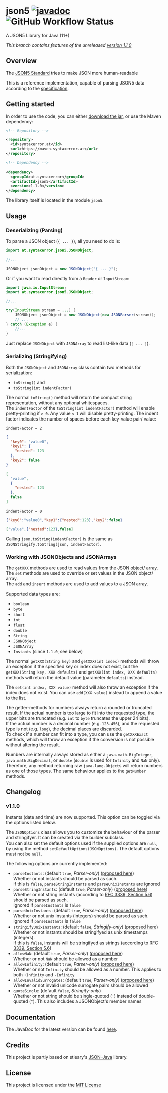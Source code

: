 # json5 [![javadoc](https://img.shields.io/endpoint?label=javadoc&url=https%3A%2F%2Fjavadoc.syntaxerror.at%2Fjson5%2F%3Fbadge%3Dtrue%26version%3D1.1.0)](https://javadoc.syntaxerror.at/json5/1.1.0) ![GitHub Workflow Status](https://img.shields.io/github/workflow/status/Synt4xErr0r4/json5/Java%20CI%20with%20Maven)

A JSON5 Library for Java (11+)  

*This branch contains features of the unreleased [version 1.1.0](https://github.com/json5/json5-spec/milestone/2)*

## Overview

The [JSON5 Standard](https://json5.org/) tries to make JSON more human-readable  

This is a reference implementation, capable of parsing JSON5 data according to the [specification](https://spec.json5.org/).

## Getting started

In order to use the code, you can either [download the jar](https://github.com/Synt4xErr0r4/json5/releases/download/1.1.0/json5-1.1.0.jar), or use the Maven dependency:
```xml
<!-- Repository -->

<repository>
  <id>syntaxerror.at</id>
  <url>https://maven.syntaxerror.at</url>
</repository>

<!-- Dependency -->

<dependency>
  <groupId>at.syntaxerror</groupId>
  <artifactId>json5</artifactId>
  <version>1.1.0</version>
</dependency>
```

The library itself is located in the module `json5`.

## Usage

### Deserializing (Parsing)

To parse a JSON object (`{ ... }`), all you need to do is:
```java
import at.syntaxerror.json5.JSONObject;

//...

JSONObject jsonObject = new JSONObject("{ ... }");
```

Or if you want to read directly from a `Reader` or `InputStream`:
```java
import java.io.InputStream;
import at.syntaxerror.json5.JSONObject;

//...

try(InputStream stream = ...) {
    JSONObject jsonObject = new JSONObject(new JSONParser(stream));
    // ...
} catch (Exception e) {
    //...
}
```

Just replace `JSONObject` with `JSONArray` to read list-like data (`[ ... ]`).  

### Serializing (Stringifying)

Both the `JSONObject` and `JSONArray` class contain two methods for serialization:
- `toString()` and
- `toString(int indentFactor)`

The normal `toString()` method will return the compact string representation, without any optional whitespaces.  
The `indentFactor` of the `toString(int indentFactor)` method will enable pretty-printing if `> 0`.
Any value `< 1` will disable pretty-printing. The indent factor indicates the number of spaces before each key-value pair/ value:

`indentFactor = 2`
```json
{
  "key0": "value0",
  "key1": {
    "nested": 123
  },
  "key2": false
}

[
  "value",
  {
    "nested": 123
  },
  false
]
```

`indentFactor = 0`
```json
{"key0":"value0","key1":{"nested":123},"key2":false}

["value",{"nested":123},false]
```

Calling `json.toString(indentFactor)` is the same as `JSONStringify.toString(json, indentFactor)`.

### Working with JSONObjects and JSONArrays

The `getXXX` methods are used to read values from the JSON object/ array.  
The `set` methods are used to override or set values in the JSON object/ array.  
The `add` and `insert` methods are used to add values to a JSON array.  

Supported data types are:
- `boolean`
- `byte`
- `short`
- `int`
- `float`
- `double`
- `String`
- `JSONObject`
- `JSONArray`
- `Instants` (since `1.1.0`, see below)

The normal `getXXX(String key)` and `getXXX(int index)` methods will throw an exception if the specified key or index does not exist, but the
`getXXX(String key, XXX defaults)` and `getXXX(int index, XXX defaults)` methods will return the default value (parameter `defaults`) instead.  
  
The `set(int index, XXX value)` method will also throw an exception if the index does not exist. You can use `add(XXX value)` instead to append a value to the list.

The getter-methods for numbers always return a rounded or truncated result.
If the actual number is too large to fit into the requested type, the upper bits are truncated (e.g. `int` to `byte` truncates the upper 24 bits).  
If the actual number is a decimal number (e.g. `123.456`), and the requested type is not (e.g. `long`), the decimal places are discarded.  
To check if a number can fit into a type, you can use the `getXXXExact` methods, which will throw an exception if the conversion is not possible without altering the result.  

Numbers are internally always stored as either a `java.math.BigInteger`, `java.math.BigDecimal`, or `double` (`double` is used for `Infinity` and `NaN` only). Therefore, any method
returning raw `java.lang.Object`s will return numbers as one of those types. The same behaviour applies to the `getNumber` methods.

## Changelog
### v1.1.0

Instants (date and time) are now supported. This option can be toggled via the options listed below.

The `JSONOptions` class allows you to customize the behaviour of the parser and stringifyer. It can be created via the builder subclass.  
You can also set the default options used if the supplied options are `null`, by using the method `setDefaultOptions(JSONOptions)`. The default options must not be `null`.

The following options are currently implemented:

- `parseInstants`: (default `true`, *Parser-only*) ([proposed here](https://github.com/json5/json5-spec/issues/4))  
    Whether or not instants should be parsed as such.  
    If this is `false`, `parseStringInstants` and `parseUnixInstants` are ignored
- `parseStringInstants`: (default `true`, *Parser-only*) ([proposed here](https://github.com/json5/json5-spec/issues/4))  
    Whether or not string instants (according to [RFC 3339, Section 5.6](https://datatracker.ietf.org/doc/html/rfc3339#section-5.6)) should be parsed as such.  
    Ignored if `parseInstants` is `false`
- `parseUnixInstants`: (default `true`, *Parser-only*) ([proposed here](https://github.com/json5/json5-spec/issues/4))  
    Whether or not unix instants (integers) should be parsed as such.  
    Ignored if `parseInstants` is `false`
- `stringifyUnixInstants`: (default `false`, *Stringify-only*) ([proposed here](https://github.com/json5/json5-spec/issues/4))  
    Whether or not instants should be stringifyed as unix timestamps (integers).  
    If this is `false`, instants will be stringifyed as strings (according to [RFC 3339, Section 5.6](https://datatracker.ietf.org/doc/html/rfc3339#section-5.6))
- `allowNaN`: (default `true`, *Parser-only*) ([proposed here](https://github.com/json5/json5-spec/issues/24))  
    Whether or not `NaN` should be allowed as a number
- `allowInfinity`: (default `true`, *Parser-only*) ([proposed here](https://github.com/json5/json5-spec/issues/24))  
    Whether or not `Infinity` should be allowed as a number. This applies to both `+Infinity` and `-Infinity`
- `allowInvalidSurrogates`: (default `true`, *Parser-only*) ([proposed here](https://github.com/json5/json5-spec/issues/12))  
    Whether or not invalid unicode surrogate pairs should be allowed
- `quoteSingle`: (default `false`, *Stringify-only*)  
    Whether or not string should be single-quoted (`'`) instead of double-quoted (`"`). This also includes a JSONObject's member names
## Documentation

The JavaDoc for the latest version can be found [here](https://javadoc.syntaxerror.at/json5/latest).

## Credits

This project is partly based on stleary's [JSON-Java](https://github.com/stleary/JSON-java) library.

## License

This project is licensed under the [MIT License](https://github.com/Synt4xErr0r4/json5/blob/main/LICENSE)